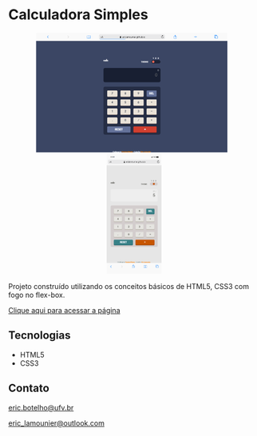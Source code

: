# Calculadora Simples

<div align="center" style="margin: 10px">
    <img style="height: 240px; object-fit: cover; margin-right: 10px;" src="git/desktop1.jpg" alt="desktop preview">
    <img style="height: 240px" src="git/mobile.jpg" alt="mobile preview">
</div>

Projeto construído utilizando os conceitos básicos de HTML5, CSS3 com fogo no flex-box.

[Clique aqui para acessar a página](https://ericlamounier.github.io/HomePageW/)

## Tecnologias

- HTML5
- CSS3

## Contato
eric.botelho@ufv.br

eric_lamounier@outlook.com